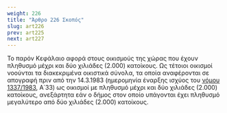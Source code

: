```yaml
---
weight: 226
title: "Άρθρο 226 Σκοπός"
slug: art226
prev: art225
next: art227
---
```


Το παρόν Κεφάλαιο αφορά στους οικισμούς της χώρας που έχουν πληθυσμό μέχρι και δύο χιλιάδες (2.000) κατοίκους. Ως τέτοιοι οικισμοί νοούνται τα διακεκριμένα οικιστικά σύνολα, τα οποία αναφέρονται σε απογραφή πριν από την 14.3.1983 (ημερομηνία έναρξης ισχύος του [νόμου 1337/1983](https://www.technologismiki.com/nomos/n_1337_83.php), Α΄33) ως οικισμοί με πληθυσμό μέχρι και δύο χιλιάδες (2.000) κατοίκους, ανεξάρτητα εάν ο δήμος στον οποίο υπάγονται έχει πληθυσμό μεγαλύτερο από δύο χιλιάδες (2.000) κατοίκους.


